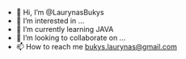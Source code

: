- 👋 Hi, I’m @LaurynasBukys
- 👀 I’m interested in ...
- 🌱 I’m currently learning JAVA
- 💞️ I’m looking to collaborate on ...
- 📫 How to reach me bukys.laurynas@gmail.com

<!---
LaurynasBukys/LaurynasBukys is a ✨ special ✨ repository because its `README.md` (this file) appears on your GitHub profile.
You can click the Preview link to take a look at your changes.
--->
